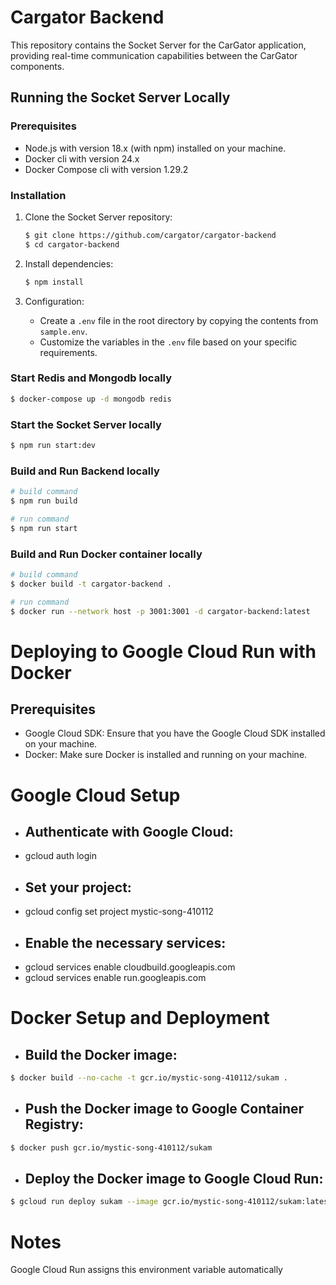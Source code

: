 # Cargator Backend

This repository contains the Socket Server for the CarGator application, providing real-time communication capabilities between the CarGator components.

## Running the Socket Server Locally

### Prerequisites

- Node.js with version 18.x (with npm) installed on your machine.
- Docker cli with version 24.x
- Docker Compose cli with version 1.29.2

### Installation

1. Clone the Socket Server repository:

   ```bash
   $ git clone https://github.com/cargator/cargator-backend
   $ cd cargator-backend
   ```

2. Install dependencies:

   ```bash
   $ npm install
   ```

3. Configuration:

   - Create a `.env` file in the root directory by copying the contents from `sample.env`.
   - Customize the variables in the `.env` file based on your specific requirements.

### Start Redis and Mongodb locally

```bash
$ docker-compose up -d mongodb redis
```

### Start the Socket Server locally

```bash
$ npm run start:dev
```

### Build and Run Backend locally

```bash
# build command
$ npm run build
```

```bash
# run command
$ npm run start
```

### Build and Run Docker container locally

```bash
# build command
$ docker build -t cargator-backend .
```

```bash
# run command
$ docker run --network host -p 3001:3001 -d cargator-backend:latest
```

# Deploying to Google Cloud Run with Docker

## Prerequisites

- Google Cloud SDK: Ensure that you have the Google Cloud SDK installed on your machine.
- Docker: Make sure Docker is installed and running on your machine.

# Google Cloud Setup

- ## Authenticate with Google Cloud:

* gcloud auth login

- ## Set your project:

* gcloud config set project mystic-song-410112

- ## Enable the necessary services:

* gcloud services enable cloudbuild.googleapis.com
* gcloud services enable run.googleapis.com

# Docker Setup and Deployment

- ## Build the Docker image:

```bash
$ docker build --no-cache -t gcr.io/mystic-song-410112/sukam .
```

- ## Push the Docker image to Google Container Registry:

```bash
$ docker push gcr.io/mystic-song-410112/sukam
```

- ## Deploy the Docker image to Google Cloud Run:

```bash
$ gcloud run deploy sukam --image gcr.io/mystic-song-410112/sukam:latest --platform managed --port 8080 --region asia-southeast1 --project mystic-song-410112
```

# Notes

Google Cloud Run assigns this environment variable automatically
